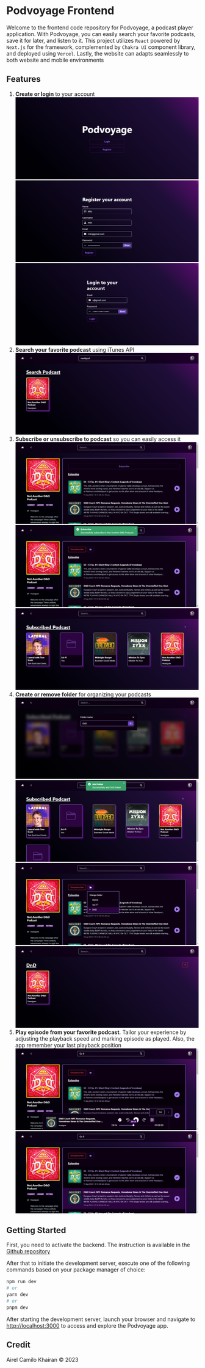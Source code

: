 # Podvoyage Frontend

Welcome to the frontend code repository for Podvoyage, a podcast player application. With Podvoyage, you can easily search your favorite podcasts, save it for later, and listen to it. This project utilizes `React` powered by `Next.js` for the framework, complemented by `Chakra UI` component library, and deployed using `Vercel`. Lastly, the website can adapts seamlessly to both website and mobile environments

## Features
1. **Create or login** to your account
    ![Home](images/Home.png)
    ![Register](images/Register.png)
    ![Login](images/Login.png)
2. **Search your favorite podcast** using iTunes API
    ![Search podcast](images/Search%20podcast.png)
3. **Subscribe or unsubscribe to podcast** so you can easily access it
    ![Subscribe podcast](images/Subscribe%20podcast.png)
    ![Unsubscribe podcast](images/Unsubscribe%20podcast.png)
    ![Subscribed podcasts](images/Subscribed%20podcasts.png)
4. **Create or remove folder** for organizing your podcasts
    ![Create folder](images/Create%20folder.png)
    ![Created folder](images/Created%20folder.png)
    ![Change Folder](images/Change%20Folder.png)
    ![Folder](images/Folder.png)
5. **Play episode from your favorite podcast**. Tailor your experience by adjusting the playback speed and marking episode as played. Also, the app remember your last playback position
    ![Play podcast](images/Play%20podcast.png)
    ![Mark as played](images/Mark%20as%20played.png)

## Getting Started

First, you need to activate the backend. The instruction is available in the [Github repository](https://github.com/airelcamilo/podvoyage-backend)

After that to initiate the development server, execute one of the following commands based on your package manager of choice:

```bash
npm run dev
# or
yarn dev
# or
pnpm dev
```

After starting the development server, launch your browser and navigate to [http://localhost:3000](http://localhost:3000) to access and explore the Podvoyage app.

## Credit
Airel Camilo Khairan © 2023